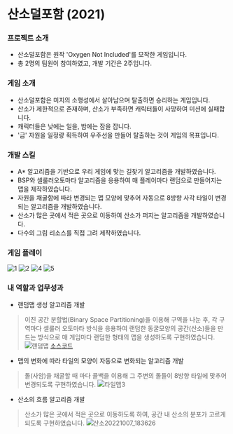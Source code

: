 # 산소덜포함 (2021)

### 프로젝트 소개
- 산소덜포함은 원작 'Oxygen Not Included'를 모작한 게임입니다.
- 총 2명의 팀원이 참여하였고, 개발 기간은 2주입니다.


### 게임 소개
- 산소덜포함은 미지의 소행성에서 살아남으며 탈출하면 승리하는 게임입니다.
- 산소가 제한적으로 존재하며, 산소가 부족하면 캐릭터들이 사망하여 미션에 실패합니다.
- 캐릭터들은 낮에는 일을, 밤에는 잠을 잡니다.
- '금' 자원을 일정량 획득하여 우주선을 만들어 탈출하는 것이 게임의 목표입니다.


### 개발 스킬
- A* 알고리즘을 기반으로 우리 게임에 맞는 길찾기 알고리즘을 개발하였습니다.
- BSP와 셀룰러오토마타 알고리즘을 응용하여 매 플레이마다 랜덤으로 만들어지는 맵을 제작하였습니다.
- 자원을 채굴함에 따라 변경되는 맵 모양에 맞추어 자동으로 8방향 사각 타일이 변경되는 알고리즘을 개발하였습니다.
- 산소가 많은 곳에서 적은 곳으로 이동하여 산소가 퍼지는 알고리즘을 개발하였습니다.
- 다수의 그림 리소스를 직접 그려 제작하였습니다.


### 게임 플레이
![1](https://user-images.githubusercontent.com/70570420/183586761-2220b2eb-760e-4f83-b04a-66ab68b9ede4.PNG)
![2](https://user-images.githubusercontent.com/70570420/183586784-569239cf-a2b8-4b3e-9eb1-b30c885ffb6e.PNG)
![4](https://user-images.githubusercontent.com/70570420/183586800-f3023abf-cba5-42e0-af93-91ac488a0d33.png)
![5](https://user-images.githubusercontent.com/70570420/183586812-0f564d74-f7ce-4fe7-82af-5ecbaa745064.PNG)


### 내 역할과 업무성과
 - 랜덤맵 생성 알고리즘 개발
 > 이진 공간 분할법(Binary Space Partitioning)을 이용해 구역을 나눈 후, 각 구역마다 셀룰러 오토마타 방식을 응용하여 랜덤한 동굴모양의 공간(산소)들을 만드는 방식으로 매 게임마다 랜덤한 형태의 맵을 생성하도록 구현하였습니다.
![랜덤맵](https://user-images.githubusercontent.com/70570420/194479565-72d3ccac-2c69-4a0e-a363-94e6ee0aff1b.png)
[소스코드](https://github.com/JSeongJini/OxygenLessIncluded/blob/main/Assets/Scripts/Maps/RandomMapBuilder.cs)

- 맵의 변화에 따라 타일의 모양이 자동으로 변화되는 알고리즘 개발
> 돌(사암)을 채굴할 때 마다 콜백을 이용해 그 주변의 돌들이 8방향 타일에 맞추어 변경되도록 구현하였습니다.
![타일맵3](https://user-images.githubusercontent.com/70570420/194478827-e82bda2e-1bba-463a-a0d0-abf6b6573b31.png)

- 산소의 흐름 알고리즘 개발
> 산소가 많은 곳에서 적은 곳으로 이동하도록 하여, 공간 내 산소의 분포가 고르게 되도록 구현하였습니다.
![산소20221007_183626](https://user-images.githubusercontent.com/70570420/194523466-19c0a789-9985-4804-9080-9df7041a914d.gif)
